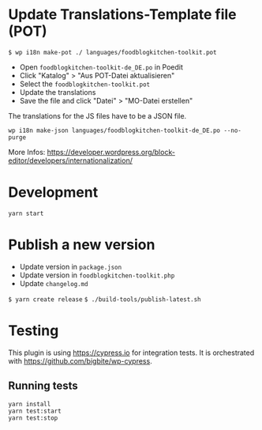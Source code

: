 # Update Translations-Template file (POT)

`$ wp i18n make-pot ./ languages/foodblogkitchen-toolkit.pot`

- Open `foodblogkitchen-toolkit-de_DE.po` in Poedit
- Click "Katalog" > "Aus POT-Datei aktualisieren"
- Select the `foodblogkitchen-toolkit.pot`
- Update the translations
- Save the file and click "Datei" > "MO-Datei erstellen"

The translations for the JS files have to be a JSON file.

`wp i18n make-json languages/foodblogkitchen-toolkit-de_DE.po --no-purge`

More Infos: https://developer.wordpress.org/block-editor/developers/internationalization/

# Development

`yarn start`

# Publish a new version

- Update version in `package.json`
- Update version in `foodblogkitchen-toolkit.php`
- Update `changelog.md`

`$ yarn create release`
`$ ./build-tools/publish-latest.sh`

# Testing

This plugin is using https://cypress.io for integration tests.
It is orchestrated with https://github.com/bigbite/wp-cypress.

## Running tests

```
yarn install
yarn test:start
yarn test:stop
```


